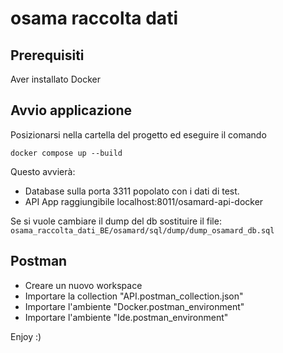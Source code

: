 # osama raccolta dati

## Prerequisiti

Aver installato Docker

## Avvio applicazione

Posizionarsi nella cartella del progetto ed eseguire il comando

`docker compose up --build`

Questo avvierà:

- Database sulla porta 3311 popolato con i dati di test.
- API App raggiungibile localhost:8011/osamard-api-docker

Se si vuole cambiare il dump del db sostituire il file:
`osama_raccolta_dati_BE/osamard/sql/dump/dump_osamard_db.sql`

## Postman

- Creare un nuovo workspace
- Importare la collection "API.postman_collection.json"
- Importare l'ambiente "Docker.postman_environment"
- Importare l'ambiente "Ide.postman_environment"

Enjoy :) 